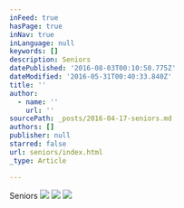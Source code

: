 ```yaml
---
inFeed: true
hasPage: true
inNav: true
inLanguage: null
keywords: []
description: Seniors
datePublished: '2016-08-03T00:10:50.775Z'
dateModified: '2016-05-31T00:40:33.840Z'
title: ''
author:
  - name: ''
    url: ''
sourcePath: _posts/2016-04-17-seniors.md
authors: []
publisher: null
starred: false
url: seniors/index.html
_type: Article

---
```

Seniors
![](https://the-grid-user-content.s3-us-west-2.amazonaws.com/7419f4f4-1870-443d-b871-9904a29308f7.jpg)
![](https://the-grid-user-content.s3-us-west-2.amazonaws.com/3c61cb13-5b07-49b8-9b59-b53bcf3041d8.jpg)
![](https://the-grid-user-content.s3-us-west-2.amazonaws.com/c0e2016b-1037-4280-a75e-c3ccc818ed16.jpg)